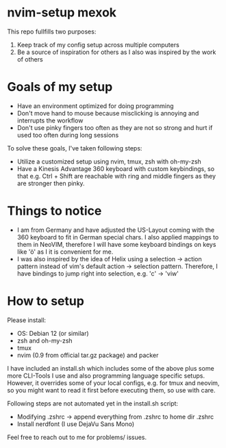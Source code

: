 nvim-setup mexok
================

This repo fullfills two purposes:

1) Keep track of my config setup across multiple computers
2) Be a source of inspiration for others as I also was inspired by the work of others


Goals of my setup
=================

* Have an environment optimized for doing programming
* Don't move hand to mouse because misclicking is annoying and interrupts the
  workflow
* Don't use pinky fingers too often as they are not so strong and hurt if used
  too often during long sessions

To solve these goals, I've taken following steps:

* Utilize a customized setup using nvim, tmux, zsh with oh-my-zsh
* Have a Kinesis Advantage 360 keyboard with custom keybindings, so that e.g.
  Ctrl + Shift are reachable with ring and middle fingers as they are stronger
  then pinky.


Things to notice
================

* I am from Germany and have adjusted the US-Layout coming with the 360 keyboard
  to fit in German special chars. I also applied mappings to them in NeoVIM,
  therefore I will have some keyboard bindings on keys like 'ö' as I it is
  convenient for me.
* I was also inspired by the idea of Helix using a selection -> action pattern
  instead of vim's default action -> selection pattern. Therefore, I have
  bindings to jump right into selection, e.g. 'c' -> 'viw'


How to setup
============

Please install:

* OS: Debian 12 (or similar)
* zsh and oh-my-zsh
* tmux
* nvim (0.9 from official tar.gz package) and packer

I have included an install.sh which includes some of the above plus some more
CLI-Tools I use and also programming language specific setups. However, it
overrides some of your local configs, e.g. for tmux and neovim, so you might
want to read it first before executing them, so use with care.

Following steps are not automated yet in the install.sh script:

* Modifying .zshrc -> append everything from .zshrc to home dir .zshrc
* Install nerdfont (I use DejaVu Sans Mono)

Feel free to reach out to me for problems/ issues.
